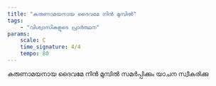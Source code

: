 ```yaml
---
title: "കരുണാമയനായ ദൈവമേ നിൻ മുമ്പിൽ"
tags:
    - "വിശ്വാസികളുടെ പ്രാർത്ഥന"
params:
    scale: C
    time_signature: 4/4
    tempo: 80
---
```

കരുണാമയനായ ദൈവമേ നിൻ മുമ്പിൽ
സമർപ്പിക്കും യാചന സ്വീകരിക്കു
